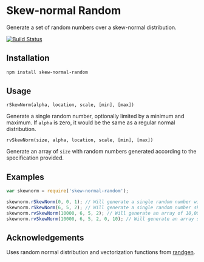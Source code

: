 # Skew-normal Random
Generate a set of random numbers over a skew-normal distribution.

[![Build Status](https://travis-ci.org/benmurden/skew-normal-random.svg?branch=master)](https://travis-ci.org/benmurden/skew-normal-random)

## Installation
```bash
npm install skew-normal-random
```

## Usage

`rSkewNorm(alpha, location, scale, [min], [max])`

Generate a single random number, optionally limited by a minimum and maximum. If `alpha` is zero, it would be the same as a regular normal distribution.

`rvSkewNorm(size, alpha, location, scale, [min], [max])`

Generate an array of `size` with random numbers generated according to the specification provided.

## Examples

```javascript
var skewnorm = require('skew-normal-random');

skewnorm.rSkewNorm(0, 0, 1); // Will generate a single random number with no skew.
skewnorm.rSkewNorm(6, 5, 2); // Will generate a single random number skewed such that the mean is 7, rather than 5.
skewnorm.rvSkewNorm(10000, 6, 5, 2); // Will generate an array of 10,000 values with the above properties.
skewnorm.rvSkewNorm(10000, 6, 5, 2, 0, 10); // Will generate an array similar to the above, but with a minimum value of 0 and maximum of 10.
```

## Acknowledgements
Uses random normal distribution and vectorization functions from [randgen](https://github.com/robbrit/randgen).